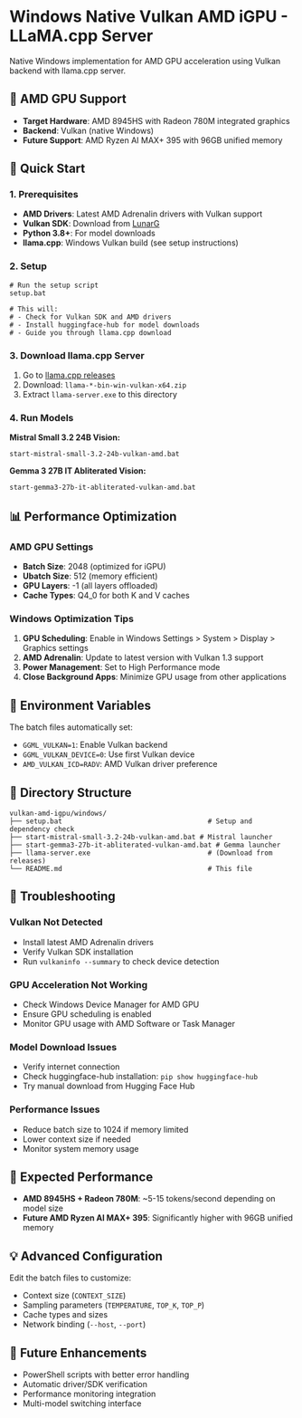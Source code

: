 # Windows Native Vulkan AMD iGPU - LLaMA.cpp Server

Native Windows implementation for AMD GPU acceleration using Vulkan backend with llama.cpp server.

## 🌋 AMD GPU Support
- **Target Hardware**: AMD 8945HS with Radeon 780M integrated graphics
- **Backend**: Vulkan (native Windows)
- **Future Support**: AMD Ryzen AI MAX+ 395 with 96GB unified memory

## 🚀 Quick Start

### 1. Prerequisites
- **AMD Drivers**: Latest AMD Adrenalin drivers with Vulkan support
- **Vulkan SDK**: Download from [LunarG](https://vulkan.lunarg.com/)
- **Python 3.8+**: For model downloads
- **llama.cpp**: Windows Vulkan build (see setup instructions)

### 2. Setup
```batch
# Run the setup script
setup.bat

# This will:
# - Check for Vulkan SDK and AMD drivers
# - Install huggingface-hub for model downloads  
# - Guide you through llama.cpp download
```

### 3. Download llama.cpp Server
1. Go to [llama.cpp releases](https://github.com/ggerganov/llama.cpp/releases)
2. Download: `llama-*-bin-win-vulkan-x64.zip`
3. Extract `llama-server.exe` to this directory

### 4. Run Models

**Mistral Small 3.2 24B Vision:**
```batch
start-mistral-small-3.2-24b-vulkan-amd.bat
```

**Gemma 3 27B IT Abliterated Vision:**
```batch
start-gemma3-27b-it-abliterated-vulkan-amd.bat
```

## 📊 Performance Optimization

### AMD GPU Settings
- **Batch Size**: 2048 (optimized for iGPU)
- **Ubatch Size**: 512 (memory efficient)
- **GPU Layers**: -1 (all layers offloaded)
- **Cache Types**: Q4_0 for both K and V caches

### Windows Optimization Tips
1. **GPU Scheduling**: Enable in Windows Settings > System > Display > Graphics settings
2. **AMD Adrenalin**: Update to latest version with Vulkan 1.3 support
3. **Power Management**: Set to High Performance mode
4. **Close Background Apps**: Minimize GPU usage from other applications

## 🔧 Environment Variables

The batch files automatically set:
- `GGML_VULKAN=1`: Enable Vulkan backend
- `GGML_VULKAN_DEVICE=0`: Use first Vulkan device
- `AMD_VULKAN_ICD=RADV`: AMD Vulkan driver preference

## 📁 Directory Structure
```
vulkan-amd-igpu/windows/
├── setup.bat                                    # Setup and dependency check
├── start-mistral-small-3.2-24b-vulkan-amd.bat # Mistral launcher
├── start-gemma3-27b-it-abliterated-vulkan-amd.bat # Gemma launcher
├── llama-server.exe                             # (Download from releases)
└── README.md                                    # This file
```

## 🐛 Troubleshooting

### Vulkan Not Detected
- Install latest AMD Adrenalin drivers
- Verify Vulkan SDK installation
- Run `vulkaninfo --summary` to check device detection

### GPU Acceleration Not Working
- Check Windows Device Manager for AMD GPU
- Ensure GPU scheduling is enabled
- Monitor GPU usage with AMD Software or Task Manager

### Model Download Issues
- Verify internet connection
- Check huggingface-hub installation: `pip show huggingface-hub`
- Try manual download from Hugging Face Hub

### Performance Issues
- Reduce batch size to 1024 if memory limited
- Lower context size if needed
- Monitor system memory usage

## 🎯 Expected Performance
- **AMD 8945HS + Radeon 780M**: ~5-15 tokens/second depending on model size
- **Future AMD Ryzen AI MAX+ 395**: Significantly higher with 96GB unified memory

## 💡 Advanced Configuration

Edit the batch files to customize:
- Context size (`CONTEXT_SIZE`)
- Sampling parameters (`TEMPERATURE`, `TOP_K`, `TOP_P`)
- Cache types and sizes
- Network binding (`--host`, `--port`)

## 🔮 Future Enhancements
- PowerShell scripts with better error handling
- Automatic driver/SDK verification
- Performance monitoring integration
- Multi-model switching interface
